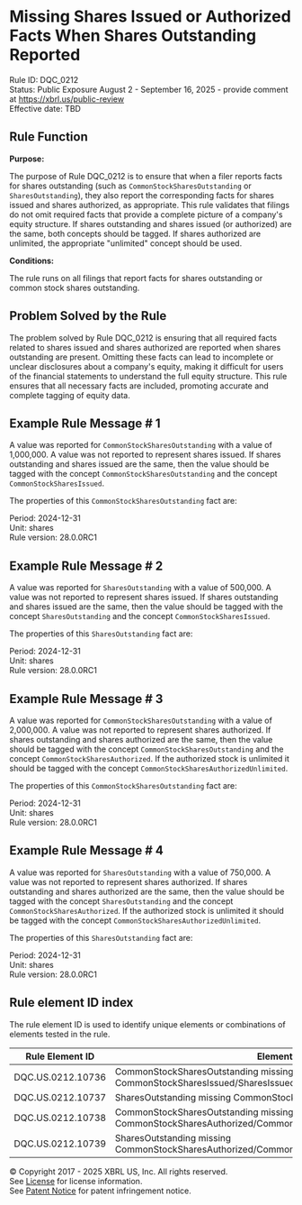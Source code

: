 # Missing Shares Issued or Authorized Facts When Shares Outstanding Reported
Rule ID: DQC_0212  
Status: Public Exposure August 2 - September 16, 2025 - provide comment at https://xbrl.us/public-review    
Effective date: TBD

## Rule Function

**Purpose:**

The purpose of Rule DQC_0212 is to ensure that when a filer reports facts for shares outstanding (such as `CommonStockSharesOutstanding` or `SharesOutstanding`), they also report the corresponding facts for shares issued and shares authorized, as appropriate. This rule validates that filings do not omit required facts that provide a complete picture of a company's equity structure. If shares outstanding and shares issued (or authorized) are the same, both concepts should be tagged. If shares authorized are unlimited, the appropriate "unlimited" concept should be used.

**Conditions:**

The rule runs on all filings that report facts for shares outstanding or common stock shares outstanding.

## Problem Solved by the Rule

The problem solved by Rule DQC_0212 is ensuring that all required facts related to shares issued and shares authorized are reported when shares outstanding are present. Omitting these facts can lead to incomplete or unclear disclosures about a company's equity, making it difficult for users of the financial statements to understand the full equity structure. This rule ensures that all necessary facts are included, promoting accurate and complete tagging of equity data.

## Example Rule Message # 1

A value was reported for `CommonStockSharesOutstanding` with a value of 1,000,000. A value was not reported to represent shares issued. If shares outstanding and shares issued are the same, then the value should be tagged with the concept `CommonStockSharesOutstanding` and the concept `CommonStockSharesIssued`.

The properties of this `CommonStockSharesOutstanding` fact are:

Period: 2024-12-31  
Unit: shares  
Rule version: 28.0.0RC1

## Example Rule Message # 2

A value was reported for `SharesOutstanding` with a value of 500,000. A value was not reported to represent shares issued. If shares outstanding and shares issued are the same, then the value should be tagged with the concept `SharesOutstanding` and the concept `CommonStockSharesIssued`.

The properties of this `SharesOutstanding` fact are:

Period: 2024-12-31  
Unit: shares  
Rule version: 28.0.0RC1

## Example Rule Message # 3

A value was reported for `CommonStockSharesOutstanding` with a value of 2,000,000. A value was not reported to represent shares authorized. If shares outstanding and shares authorized are the same, then the value should be tagged with the concept `CommonStockSharesOutstanding` and the concept `CommonStockSharesAuthorized`. If the authorized stock is unlimited it should be tagged with the concept `CommonStockSharesAuthorizedUnlimited`.

The properties of this `CommonStockSharesOutstanding` fact are:

Period: 2024-12-31  
Unit: shares  
Rule version: 28.0.0RC1

## Example Rule Message # 4

A value was reported for `SharesOutstanding` with a value of 750,000. A value was not reported to represent shares authorized. If shares outstanding and shares authorized are the same, then the value should be tagged with the concept `SharesOutstanding` and the concept `CommonStockSharesAuthorized`. If the authorized stock is unlimited it should be tagged with the concept `CommonStockSharesAuthorizedUnlimited`.

The properties of this `SharesOutstanding` fact are:

Period: 2024-12-31  
Unit: shares  
Rule version: 28.0.0RC1

## Rule element ID index  
The rule element ID is used to identify unique elements or combinations of elements tested in the rule.

|Rule Element ID|Element|
|--- |--- |
| DQC.US.0212.10736 |CommonStockSharesOutstanding missing CommonStockSharesIssued/SharesIssued|
| DQC.US.0212.10737 |SharesOutstanding missing CommonStockSharesIssued/SharesIssued|
| DQC.US.0212.10738 |CommonStockSharesOutstanding missing CommonStockSharesAuthorized/CommonStockSharesAuthorizedUnlimited|
| DQC.US.0212.10739 |SharesOutstanding missing CommonStockSharesAuthorized/CommonStockSharesAuthorizedUnlimited|

© Copyright 2017 - 2025 XBRL US, Inc. All rights reserved.  
See [License](https://xbrl.us/dqc-license) for license information.  
See [Patent Notice](https://xbrl.us/dqc-patent) for patent infringement notice.